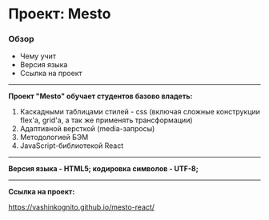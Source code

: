 # Проект: Mesto

### Обзор

- Чему учит
- Версия языка
- Ссылка на проект

---

**Проект "Mesto" обучает студентов базово владеть:**

1. Каскадными таблицами стилей - css (включая сложные конструкции flex'а, grid'а, а так же применять трансформации)
2. Адаптивной версткой (media-запросы)
3. Mетодологией БЭМ
4. JavaScript-библиотекой React

---

**Версия языка - HTML5; кодировка символов - UTF-8;**

---

**Сcылка на проект:**

https://vashinkognito.github.io/mesto-react/
